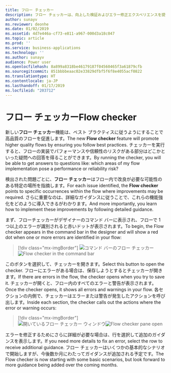 ```yaml
---
title: フロー チェッカー
description: フロー チェッカーは、向上した検証およびエラー修正エクスペリエンスを提供します。 フロー内のエラーや警告がある場所についてのコンテキスト内ヘルプを取得し、それらのエラーを修正する方法のガイドを参照できます。
author: sunayv
ms.reviewer: deonhe
ms.date: 01/02/2019
ms.assetid: 4d7e446a-cf73-e811-a967-000d3a18c047
ms.topic: article
ms.prod: ''
ms.service: business-applications
ms.technology: ''
ms.author: sunayv
audience: Power user
ms.openlocfilehash: 8a899a8318be46179187f04560465f3a61879cfb
ms.sourcegitcommit: 851bbbbeaac02e33829dfbf5f6f8e4055acf0822
ms.translationtype: HT
ms.contentlocale: ja-JP
ms.lasthandoff: 01/17/2019
ms.locfileid: "203712"
---
```

# <a name="flow-checker"></a><span data-ttu-id="b34bd-104">フロー チェッカー</span><span class="sxs-lookup"><span data-stu-id="b34bd-104">Flow checker</span></span>




<span data-ttu-id="b34bd-105">新しい**フロー チェッカー**機能は、ベスト プラクティスに従うようにすることで高品質のフローを促進します。</span><span class="sxs-lookup"><span data-stu-id="b34bd-105">The new **Flow checker** feature will promote higher quality flows by ensuring you follow best practices.</span></span> <span data-ttu-id="b34bd-106">チェッカーを実行すると、フローの実装でパフォーマンスや信頼性のリスクがある部分はどこかといった疑問への回答を得ることができます。</span><span class="sxs-lookup"><span data-stu-id="b34bd-106">By running the checker, you will be able to get answers to questions like: which areas of my flow implementation pose a performance or reliability risk?</span></span>

<span data-ttu-id="b34bd-107">検出された問題ごとに、**フロー チェッカー**はフロー内で改良が必要な可能性のある特定の場所を指摘します。</span><span class="sxs-lookup"><span data-stu-id="b34bd-107">For each issue identified, the **Flow checker** points to specific occurrences within the flow where improvements may be required.</span></span> <span data-ttu-id="b34bd-108">さらに重要なのは、詳細なガイダンスに従うことで、これらの機能強化をどのように導入できるがわかります。</span><span class="sxs-lookup"><span data-stu-id="b34bd-108">And more importantly, you learn how to implement these improvements by following detailed guidance.</span></span> 

<span data-ttu-id="b34bd-109">まず、フローチェッカーがデザイナーのコマンド バーに表示され、フローで 1 つ以上のエラーが識別されると赤いドットが表示されます。</span><span class="sxs-lookup"><span data-stu-id="b34bd-109">To begin, the Flow checker appears in the command bar in the designer and will show a red dot when one or more errors are identified in your flow:</span></span>

> [!div class="mx-imgBorder"]
> <span data-ttu-id="b34bd-110">![コマンド バーのフロー チェッカー](media/flow-checker-1.png "コマンド バーのフロー チェッカー")</span><span class="sxs-lookup"><span data-stu-id="b34bd-110">![Flow checker in the command bar](media/flow-checker-1.png "Flow checker in the command bar")</span></span>

<span data-ttu-id="b34bd-111">このボタンを選択して、チェッカーを開きます。</span><span class="sxs-lookup"><span data-stu-id="b34bd-111">Select this button to open the checker.</span></span> <span data-ttu-id="b34bd-112">フローにエラーがある場合は、保存しようとするとチェッカーが開きます。</span><span class="sxs-lookup"><span data-stu-id="b34bd-112">If there are errors in the flow, the checker opens when you try to save it.</span></span> <span data-ttu-id="b34bd-113">チェッカーが開くと、フロー内のすべてのエラーと警告が表示されます。</span><span class="sxs-lookup"><span data-stu-id="b34bd-113">Once the checker opens, it shows all errors and warnings in your flow.</span></span> <span data-ttu-id="b34bd-114">各セクションの内側で、チェッカーはエラーまたは警告が発生したアクションを呼び出します。</span><span class="sxs-lookup"><span data-stu-id="b34bd-114">Inside each section, the checker calls out the actions where the error or warning occurs:</span></span>

> [!div class="mx-imgBorder"]
> <span data-ttu-id="b34bd-115">![開いているフロー チェッカー ウィンドウ](media/flow-checker-2.png "開いているフロー チェッカー ウィンドウ")</span><span class="sxs-lookup"><span data-stu-id="b34bd-115">![Flow checker pane open](media/flow-checker-2.png "Flow checker pane open")</span></span>

<span data-ttu-id="b34bd-116">エラーを修正するためにさらに詳細が必要な場合は、行を選択して追加のガイダンスを表示します。</span><span class="sxs-lookup"><span data-stu-id="b34bd-116">If you need more details to fix an error, select the row to receive additional guidance.</span></span> <span data-ttu-id="b34bd-117">フロー チェッカーはいくつかの基本的なシナリオで開始しますが、今後数か月にわたってガイダンスが追加される予定です。</span><span class="sxs-lookup"><span data-stu-id="b34bd-117">The Flow checker is now starting with some basic scenarios, but look forward to more guidance being added over the coming months.</span></span>